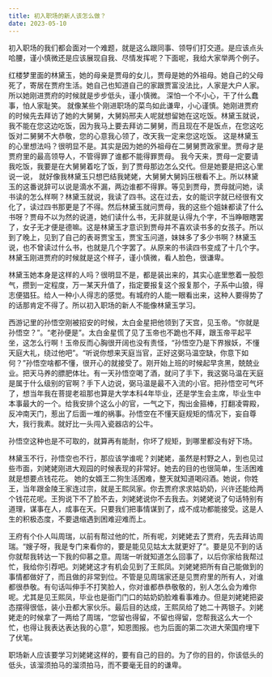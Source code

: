 ```yaml
---
title: 初入职场的新人该怎么做？
date: 2023-05-10
---
```


初入职场的我们都会面对一个难题，就是这么跟同事、领导们打交道。是应该点头哈腰，谨小慎微还是应该展现自我、尽情发挥呢？下面呢，我给大家举两个例子。
<!-- more -->

红楼梦里面的林黛玉，她的母亲是贾母的女儿，贾母是她的外祖母。她自己的父母死了，寄居在贾府生活。她自己也知道自己的家跟贾富没法比，人家是大户人家。所以她刚进贾府的时候就是步步低头，谨小慎微。 深怕一个不小心，干了什么蠢事，怕人家耻笑。 就像某些个刚进职场的菜鸟如此谦卑，小心谨慎。她刚进贾府的时候先去拜访了她的大舅舅，大舅妈邢夫人呢就想留她在这吃饭。林黛玉就说，我不能在您这边吃饭，因为我马上要去拜访二舅舅，而且现在不是饭点，在您这吃饭对二舅舅不大恭敬，您的心意我心领了，改天我一定来您这吃饭。 这是林黛玉的心里想法吗？很明显不是。其实是因为她的外祖母在二舅舅贾政家里。贾母才是贾府里的最高领导人，不管得罪了谁都不能得罪贾母。 我今天来，贾母一定要请我吃饭，我要是在大舅舅着吃了饭，到了贾母那边怎么交代。但是她要是把这心里说一说， 就好像我林黛玉只想巴结我姥姥，大舅舅大舅妈压根看不上。所以林黛玉的这番说辞可以说是滴水不漏，两边谁都不得罪。等见到贾母，贾母就问她，读书读的怎么样啊？林黛玉就说，我读了四书。这在过去，女的能识字就已经很有文化了，读过四书那更是了不得。然后林黛玉就问贾母，我的这些个姐妹都读了什么书呀？贾母不以为然的说道，她们读什么书，无非就是认得九个字，不当睁眼瞎罢了，女子无才便是德嘛。这是林黛玉才意识到贾母并不喜欢读书多的女孩子。所以到了晚上，见到了自己的表哥贾宝玉，贾宝玉问道，妹妹多了多少书啊？林黛玉说，也不曾读过什么书，也就是几个字罢了。从原来的书读四书变成了十几个字。林黛玉刚进贾府的时候就是这个样子，谨小慎微，看人脸色，很谦卑。

林黛玉她本身是这样的人吗？很明显不是，都是装出来的，其实心底里憋着一股怨气，攒到一定程度，万一某天升值了，指定要报复这个报复那个，子系中山狼，得志便猖狂。给人一种小人得志的感觉。有城府的人能一眼看出来，这种人要得势了的话那肯定不得了。所以初入职场的新人不能像林黛玉学习。

西游记里的孙悟空刚被招安的时候，太白金星把他领到了天宫，见玉帝。“你就是孙悟空？”。“老孙便是”。太白金星慌了见了玉帝也不跪也不拜，跟玉帝平起平坐，这怎么行啊！玉帝反而心胸很开阔也没有责怪，“孙悟空乃是下界猴妖，不懂天庭大礼，绕过他吧”。“听说你想来天庭当官，正好这弼马温空缺，你意下如何？”孙悟空啥都不懂，很开心的就接受了。刚开始上班的时候起早贪黑，兢兢业业。把天马养的膘肥体壮。有一天孙悟空喝了酒，就问了手下，我这弼马温在天庭是属于什么级别的官啊？手下人边说，弼马温是最不入流的小官。把孙悟空可气坏了，想当年我在菩提老祖那也算是大学本科4年毕业，还是学生会主席，毕业生中本事最大的一个。给我安排个这么小的官，一气之下，掏出金箍棒，打翻凌霄殿，反冲南天门，惹出了后面一堆的祸事。孙悟空在不懂天庭规矩的情况下，妄自尊大，我行我素。就好比一头闯入瓷器店的公牛。

孙悟空这种也是不可取的，就算再有能耐，你坏了规矩，到哪里都没有好下场。

林黛玉不行，孙悟空也不行，那应该学谁呢？刘姥姥，虽然是村野之人，到也见过些市面，刘姥姥刚进大观园的时候表现的非常好。她去的目的也很简单，生活困难就是想要点钱花花。 她的女婿王二狗生活困难，整天就知道喝闷酒。她说，你姓王，当年跟金陵王家连过宗，就是王熙凤家。你去贾府求求姑奶奶，兴许还能给两个钱花花呢。王狗说下不了脸不去，刘姥姥说你不去我去。刘姥姥说了句话特别有道理，谋事在人，成事在天。只要我们把事情谋到了，成不成功都能接受。这是人生的积极态度，不要退缩遇到困难迎难而上。

王府有个仆人叫周瑞，以前有帮过他的忙，所有呢，刘姥姥去了贾府，先去拜访周瑞。“嫂子呀，我是专门来看你的，要是能见见姑太太就更好了“。要是见不到的话你就帮我转达一下我的仰慕之意。周瑞一听就知道怎么回事了，以后你家给我帮过忙，我给你引荐吧。刘姥姥这才有机会见到了王熙凤。刘姥姥把所有自己能做到的事情都做好了，而且做的非常到位。不管是见周瑞家还是见贾府里的所有人，对谁都很恭敬。有句话叫伸手不打笑脸人，你对谁都恭恭敬敬的，别人怎么会为难你呢。尤其是见王熙凤，毕业也是衙门门口的姑奶奶脸难看事难办。但是刘姥姥把姿态摆得很低，装小丑都大家伙乐。最后目的达成，王熙凤给了她二十两银子。刘姥姥走的时候拿了一两给了周瑞，“您留也得留，不留也得留，您帮我这么大一个忙，也得让我表达表达我的心意”，知恩图报。也为后面的第二次进大荣国府埋下了伏笔。

职场新人应该要学习刘姥姥这样的，要有自己的目的。为了你的目的，你该低头的低头，该溜须拍马的溜须拍马，而不要毫无目的的谦卑。